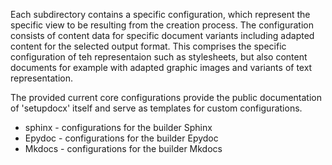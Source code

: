 Each subdirectory contains a specific configuration, which represent
the specific view to be resulting from the creation process.
The configuration consists of content data for specific document
variants including adapted content for the selected output format.
This comprises the specific configuration of teh representaion such
as stylesheets, but also content documents for example with adapted
graphic images and variants of text representation.

The provided current core configurations provide the public
documentation of 'setupdocx' itself and serve as templates for
custom configurations.

* sphinx - configurations for the builder Sphinx
* Epydoc - configurations for the builder Epydoc
* Mkdocs - configurations for the builder Mkdocs

